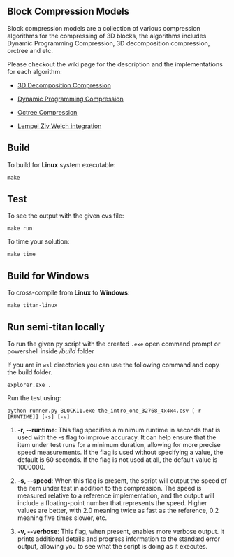 ## Block Compression Models
Block compression models are a collection of various compression algorithms for the compressing of 3D blocks, the algorithms includes Dynamic Programming Compression, 3D decomposition compression, orctree and etc. 

Please checkout the wiki page for the description and the implementations for each algorithm:

- [3D Decomposition Compression](https://github.com/arctorious/Block-Model-Compression/wiki/3D-Decomposition)

- [Dynamic Programming Compression](https://github.com/arctorious/Block-Model-Compression/wiki/Dynamic-Programming)
  
- [Octree Compression](https://github.com/arctorious/Block-Model-Compression/wiki/Octree-compression)

- [Lempel Ziv Welch integration](https://github.com/arctorious/Block-Model-Compression/wiki/Lempel-Ziv-Welch-integration)

## Build

To build for **Linux** system executable:

```
make
```

## Test

To see the output with the given cvs file:

```
make run
```

To time your solution:

```
make time
```

## Build for Windows

To cross-compile from **Linux** to **Windows**:

```
make titan-linux
```

## Run semi-titan locally

To run the given py script with the created `.exe` open command prompt or powershell inside */build* folder

If you are in `wsl` directories you can use the following command and copy the build folder.

```
explorer.exe .
```

Run the test using:

```
python runner.py BLOCK11.exe the_intro_one_32768_4x4x4.csv [-r [RUNTIME]] [-s] [-v]
```


1. **-r, --runtime**: This flag specifies a minimum runtime in seconds that is used with the -s flag to improve accuracy. It can help ensure that the item under test runs for a minimum duration, allowing for more precise speed measurements. If the flag is used without specifying a value, the default is 60 seconds. If the flag is not used at all, the default value is 1000000.

2. **-s, --speed**: When this flag is present, the script will output the speed of the item under test in addition to the compression. The speed is measured relative to a reference implementation, and the output will include a floating-point number that represents the speed. Higher values are better, with 2.0 meaning twice as fast as the reference, 0.2 meaning five times slower, etc.

3. **-v, --verbose**: This flag, when present, enables more verbose output. It prints additional details and progress information to the standard error output, allowing you to see what the script is doing as it executes.

